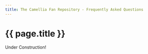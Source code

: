 ```yaml
---
title: The Camellia Fan Repository - Frequently Asked Questions
---
```


# {{ page.title }}

Under Construction!
